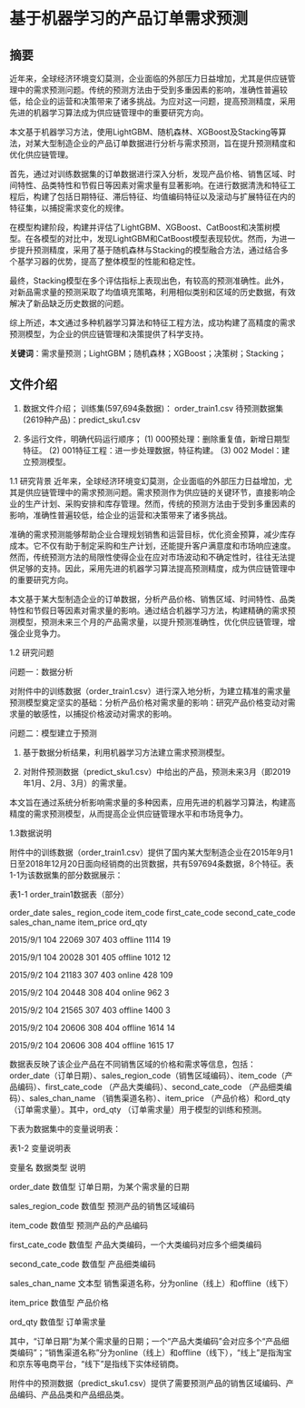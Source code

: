 # 基于机器学习的产品订单需求预测

## 摘要
近年来，全球经济环境变幻莫测，企业面临的外部压力日益增加，尤其是供应链管理中的需求预测问题。传统的预测方法由于受到多重因素的影响，准确性普遍较低，给企业的运营和决策带来了诸多挑战。为应对这一问题，提高预测精度，采用先进的机器学习算法成为供应链管理中的重要研究方向。

本文基于机器学习方法，使用LightGBM、随机森林、XGBoost及Stacking等算法，对某大型制造企业的产品订单数据进行分析与需求预测，旨在提升预测精度和优化供应链管理。

首先，通过对训练数据集的订单数据进行深入分析，发现产品价格、销售区域、时间特性、品类特性和节假日等因素对需求量有显著影响。在进行数据清洗和特征工程后，构建了包括日期特征、滞后特征、均值编码特征以及滚动与扩展特征在内的特征集，以捕捉需求变化的规律。

在模型构建阶段，构建并评估了LightGBM、XGBoost、CatBoost和决策树模型。在各模型的对比中，发现LightGBM和CatBoost模型表现较优。然而，为进一步提升预测精度，采用了基于随机森林与Stacking的模型融合方法，通过结合多个基学习器的优势，提高了整体模型的性能和稳定性。

最终，Stacking模型在多个评估指标上表现出色，有较高的预测准确性。此外，对新品需求量的预测采取了均值填充策略，利用相似类别和区域的历史数据，有效解决了新品缺乏历史数据的问题。

综上所述，本文通过多种机器学习算法和特征工程方法，成功构建了高精度的需求预测模型，为企业的供应链管理和决策提供了科学支持。

**关键词**：需求量预测；LightGBM；随机森林；XGBoost；决策树；Stacking； 

## 文件介绍

1.	数据文件介绍；
训练集(597,694条数据)： order_train1.csv
待预测数据集(2619种产品)：predict_sku1.csv

2.	多运行文件，明确代码运行顺序；
(1)	000预处理：删除重复值，新增日期型特征。
(2)	001特征工程：进一步处理数据，特征构建。
(3)	002 Model：建立预测模型。

1.1 研究背景
近年来，全球经济环境变幻莫测，企业面临的外部压力日益增加，尤其是供应链管理中的需求预测问题。需求预测作为供应链的关键环节，直接影响企业的生产计划、采购安排和库存管理。然而，传统的预测方法由于受到多重因素的影响，准确性普遍较低，给企业的运营和决策带来了诸多挑战。

准确的需求预测能够帮助企业合理规划销售和运营目标，优化资金预算，减少库存成本。它不仅有助于制定采购和生产计划，还能提升客户满意度和市场响应速度。然而，传统预测方法的局限性使得企业在应对市场波动和不确定性时，往往无法提供足够的支持。因此，采用先进的机器学习算法提高预测精度，成为供应链管理中的重要研究方向。

本文基于某大型制造企业的订单数据，分析产品价格、销售区域、时间特性、品类特性和节假日等因素对需求量的影响。通过结合机器学习方法，构建精确的需求预测模型，预测未来三个月的产品需求量，以提升预测准确性，优化供应链管理，增强企业竞争力。

1.2 研究问题

问题一：数据分析

对附件中的训练数据（order_train1.csv）进行深入地分析，为建立精准的需求量预测模型奠定坚实的基础：分析产品价格对需求量的影响：研究产品价格变动对需求量的敏感性，以捕捉价格波动对需求的影响。

问题二：模型建立于预测

1. 基于数据分析结果，利用机器学习方法建立需求预测模型。
   
2. 对附件预测数据（predict_sku1.csv）中给出的产品，预测未来3月（即2019年1月、2月、3月）的需求量。

本文旨在通过系统分析影响需求量的多种因素，应用先进的机器学习算法，构建高精度的需求预测模型，从而提高企业供应链管理水平和市场竞争力。

1.3数据说明

附件中的训练数据（order_train1.csv）提供了国内某大型制造企业在2015年9月1日至2018年12月20日面向经销商的出货数据，共有597694条数据，8个特征。表1-1为该数据集的部分数据展示：

表1-1 order_train1数据表（部分）

order_date	sales_
region_code	item_code	first_cate_code	second_cate_code	sales_chan_name	item_price	ord_qty

2015/9/1	104	22069	307	403	offline	1114	19

2015/9/1	104	20028	301	405	offline	1012	12

2015/9/2	104	21183	307	403	online	428	109

2015/9/2	104	20448	308	404	online	962	3

2015/9/2	104	21565	307	403	offline	1400	3

2015/9/2	104	20606	308	404	offline	1614	14

2015/9/2	104	20606	308	404	offline	1615	17

数据表反映了该企业产品在不同销售区域的价格和需求等信息，包括：order_date（订单日期）、sales_region_code（销售区域编码）、item_code（产品编码）、first_cate_code （产品大类编码）、second_cate_code （产品细类编码）、sales_chan_name （销售渠道名称）、item_price （产品价格）和ord_qty （订单需求量）。其中，ord_qty （订单需求量）用于模型的训练和预测。

下表为数据集中的变量说明表：



表1-2 变量说明表

变量名	数据类型	说明

order_date	数值型	订单日期，为某个需求量的日期

sales_region_code	数值型	预测产品的销售区域编码

item_code	数值型	预测产品的产品编码

first_cate_code	数值型	产品大类编码，一个大类编码对应多个细类编码

second_cate_code	数值型	产品细类编码

sales_chan_name	文本型	销售渠道名称，分为online（线上）和offline（线下）

item_price	数值型	产品价格

ord_qty	数值型	订单需求量

其中，“订单日期”为某个需求量的日期；一个“产品大类编码”会对应多个“产品细类编码”；“销售渠道名称”分为online（线上）和offline（线下），“线上”是指淘宝和京东等电商平台，“线下”是指线下实体经销商。

附件中的预测数据（predict_sku1.csv）提供了需要预测产品的销售区域编码、产品编码、产品品类和产品细品类。

